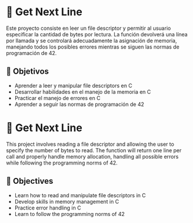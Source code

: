 # 📖 Get Next Line

Este proyecto consiste en leer un file descriptor y permitir al usuario especificar la cantidad de bytes por lectura. La función devolverá una línea por llamada y se controlará adecuadamente la asignación de memoria, manejando todos los posibles errores mientras se siguen las normas de programación de 42.

##  🚀 Objetivos
- Aprender a leer y manipular file descriptors en C
- Desarrollar habilidades en el manejo de la memoria en C
- Practicar el manejo de errores en C
- Aprender a seguir las normas de programación de 42

# 📖 Get Next Line
This project involves reading a file descriptor and allowing the user to specify the number of bytes to read. The function will return one line per call and properly handle memory allocation, handling all possible errors while following the programming norms of 42.

##  🚀 Objectives
- Learn how to read and manipulate file descriptors in C
- Develop skills in memory management in C
- Practice error handling in C
- Learn to follow the programming norms of 42
